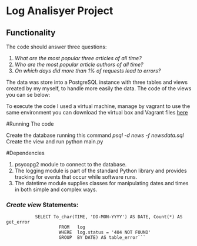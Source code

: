 
# Log Analisyer Project

## Functionality


The code should answer three questions:

1. *What are the most popular three articles of all time?* 
2. *Who are the most popular article authors of all time?*
3. *On which days did more than 1% of requests lead to errors?*

The data was store into a PostgreSQL instance with three tables and views created by my myself,
to handle more easily the data. The code of the views you can se below: 


To execute the code I used a virtual machine, manage by vagrant to use the same 
environment you can download the virtual box and Vagrant files [here](https://d17h27t6h515a5.cloudfront.net/topher/2016/August/57b5f748_newsdata/newsdata.zip)

#Running The code

Create the database running this command *psql -d news -f newsdata.sql* 
Create the view and run python main.py
 
#Dependencies
1. psycopg2 module to connect to the database.
2. The logging module is part of the standard Python library and provides tracking for events that occur while software runs. 
3. The datetime module supplies classes for manipulating dates and times in both simple and complex ways.


### *Create view* Statements:  

```CREATE CREATE VIEW view_name AS 
           SELECT To_char(TIME, 'DD-MON-YYYY') AS DATE, Count(*) AS get_error
                    FROM   log
                    WHERE  log.status = '404 NOT FOUND'
                    GROUP  BY DATE) AS table_error```                    

